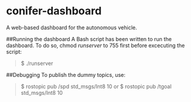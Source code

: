 # conifer-dashboard
A web-based dashboard for the autonomous vehicle.

##Running the dashboard
A Bash script has been written to run the dashboard. To do so, chmod <i>runserver</i> to 755 first before excecuting the script:
> $ ./runserver

##Debugging
To publish the dummy topics, use:
> $ rostopic pub /spd std_msgs/Int8 10
or
> $ rostopic pub /tgoal std_msgs/Int8 10

